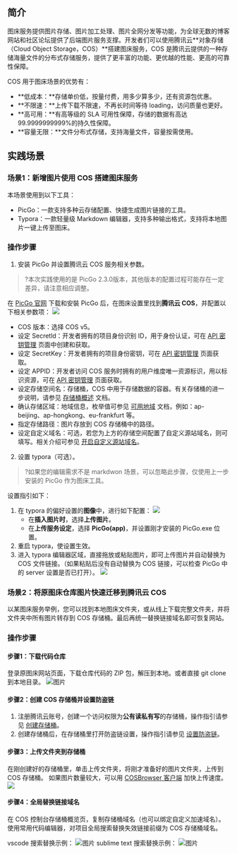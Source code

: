 ## 简介

图床服务提供图片存储、图片加工处理、图片全网分发等功能，为全球无数的博客网站和社区论坛提供了后端图片服务支撑。开发者们可以使用腾讯云**对象存储（Cloud Object Storage，COS）**搭建图床服务，COS 是腾讯云提供的一种存储海量文件的分布式存储服务，提供了更丰富的功能、更优越的性能、更高的可靠性保障。

COS 用于图床场景的优势有：

- **低成本：**存储单价低，按量付费，用多少算多少，还有资源包优惠。
- **不限速：**上传下载不限速，不再长时间等待 loading，访问质量也更好。
- **高可用：**有高等级的 SLA 可用性保障，存储的数据有高达99.9999999999%的持久性保障。
- **容量无限：**文件分布式存储，支持海量文件，容量按需使用。


## 实践场景

### 场景1：新增图片使用 COS 搭建图床服务

本场景使用到以下工具：
- PicGo：一款支持多种云存储配置、快捷生成图片链接的工具。
- Typora：一款轻量级 Markdown 编辑器，支持多种输出格式，支持将本地图片一键上传至图床。

### 操作步骤

1. 安装 PicGo 并设置腾讯云 COS 服务相关参数。
>?本次实践使用的是 PicGo 2.3.0版本，其他版本的配置过程可能存在一定差异，请注意相应调整。
>
在 [PicGo 官网](https://molunerfinn.com/PicGo/) 下载和安裝 PicGo 后，在图床设置里找到**腾讯云 COS**，并配置以下相关参数项：
![](https://qcloudimg.tencent-cloud.cn/raw/a7928b56d95273101b823cfeb1d29526.png)
  - COS 版本：选择 COS v5。
  - 设定 Secretld：开发者拥有的项目身份识别 ID，用于身份认证，可在 [API 密钥管理](https://console.cloud.tencent.com/capi) 页面中创建和获取。
  - 设定 SecretKey：开发者拥有的项目身份密钥，可在 [API 密钥管理](https://console.cloud.tencent.com/capi) 页面获取。
  - 设定 APPID：开发者访问 COS 服务时拥有的用户维度唯一资源标识，用以标识资源，可在 [API 密钥管理](https://console.cloud.tencent.com/capi) 页面获取。
  - 设定存储空间名：存储桶，COS 中用于存储数据的容器。有关存储桶的进一步说明，请参见 [存储桶概述](https://cloud.tencent.com/document/product/436/13312) 文档。
  - 确认存储区域：地域信息，枚举值可参见 [可用地域](https://cloud.tencent.com/document/product/436/6224) 文档，例如：ap-beijing、ap-hongkong、eu-frankfurt 等。
  - 指定存储路径：图片存放到 COS 存储桶中的路径。
  - 设定自定义域名：可选，若您为上方的存储空间配置了自定义源站域名，则可填写。相关介绍可参见 [开启自定义源站域名](https://cloud.tencent.com/document/product/436/36638)。
2. 设置 typora（可选）。
>?如果您的编辑需求不是 markdwon 场景，可以忽略此步骤，仅使用上一步安装的 PicGo 作为图床工具。
>
设置指引如下：
 1. 在 typora 的偏好设置的**图像**中，进行如下配置：
![](https://qcloudimg.tencent-cloud.cn/raw/1586e34dc075d04f55fcb7a483923b09.png)
    - 在**插入图片时**，选择**上传图片**。
    - 在**上传服务设定**，选择 **PicGo(app)**，并设置刚才安装的 PicGo.exe 位置。
 2. 重启 typora，使设置生效。
 3. 进入 typora 编辑器区域，直接拖放或粘贴图片，即可上传图片并自动替换为 COS 文件链接。（如果粘贴后没有自动替换为 COS 链接，可以检查 PicGo 中的 server 设置是否已打开）。
![](https://qcloudimg.tencent-cloud.cn/raw/607852baa13b0e9b201857668059a8e3.png)


### 场景2：将原图床仓库图片快速迁移到腾讯云 COS

以某图床服务举例，您可以找到本地图床文件夹，或从线上下载完整文件夹，并将文件夹中所有图片转存到 COS 存储桶。最后再统一替换链接域名即可恢复网站。

### 操作步骤

#### 步骤1：下载代码仓库

登录原图床网站页面，下载仓库代码的 ZIP 包，解压到本地。或者直接 git clone 到本地目录。
![图片](https://mmbiz.qpic.cn/mmbiz_jpg/oScxhp2eiagl92bxGsdPpib7LR3DB16qGlxuCxwXNmZr8CABWnaHm8libYdu4LqN0byEOKpgLcs2K0RgicHj6vIrCw/640?wx_fmt=jpeg&wxfrom=5&wx_lazy=1&wx_co=1)

#### 步骤2：创建 COS 存储桶并设置防盗链

1. 注册腾讯云账号，创建一个访问权限为**公有读私有写**的存储桶，操作指引请参见 [创建存储桶](https://cloud.tencent.com/document/product/436/13309)。
2. 创建存储桶后，在存储桶里打开防盗链设置，操作指引请参见 [设置防盗链](https://cloud.tencent.com/document/product/436/13319)。

#### 步骤3：上传文件夹到存储桶

在刚创建好的存储桶里，单击上传文件夹，将刚才准备好的图片文件夹，上传到 COS 存储桶。
如果图片数量较大，可以用 [COSBrowser 客户端](https://cloud.tencent.com/document/product/436/11366) 加快上传速度。
![](https://qcloudimg.tencent-cloud.cn/raw/9255b169bf3bc8a41197c091133ce162.png)


#### 步骤4：全局替换链接域名

在 COS 控制台存储桶概览页，复制存储桶域名（也可以绑定自定义加速域名）。使用常用代码编辑器，对项目全局搜索替换失效链接前缀为 COS 存储桶域名。

vscode 搜索替换示例：
![图片](https://mmbiz.qpic.cn/mmbiz_png/oScxhp2eiagl92bxGsdPpib7LR3DB16qGlQe7cWFzAblpLu0RReicLLa3ml8IfTh3uTFIwjDDsjib0EBNRx4rFdjeQ/640?wx_fmt=png&wxfrom=5&wx_lazy=1&wx_co=1)
sublime text 搜索替换示例：
![图片](https://mmbiz.qpic.cn/mmbiz_png/oScxhp2eiagl92bxGsdPpib7LR3DB16qGlcdobqDFL8lZGGicnxFUamuoOIuXB2ibHia4d3smEI9dWoO8B4PG26Reibw/640?wx_fmt=png&wxfrom=5&wx_lazy=1&wx_co=1)
